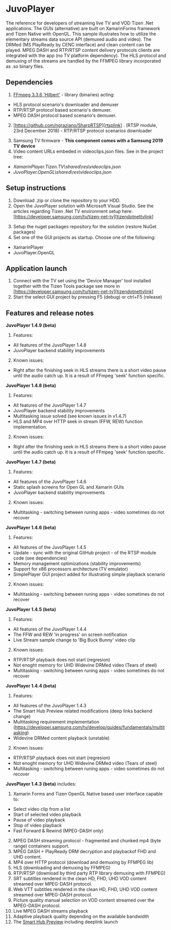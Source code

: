 JuvoPlayer
=======
The reference for developers of streaming live TV and VOD Tizen .Net applications. The GUIs (alternative) are built on XamarinForms framework and Tizen Native with OpenGL. This sample illustrates how to utilize the elementary streams data source API (demuxed audio and video). The DRMed (MS PlayReady by CENC interface) and clean content can be played. MPEG DASH and RTP/RTSP content delivery protocols clients are integrated with the app (no TV platform dependency). The HLS protocol and demuxing of the streams are handled by the FFMPEG library incorporated as .so binary files.
## Dependencies
1. [FFmpeg 3.3.6 'Hilbert'][ffmpeglink] - library (binaries) acting:

   [ffmpeglink]:https://www.ffmpeg.org/download.html#release_3.3
   
 * HLS protocol scenario's downloader and demuxer
 * RTP/RTSP protocol based scenario's demuxer. 
 * MPEG DASH protocol based scenario's demuxer.  
2. [https://github.com/ngraziano/SharpRTSP][rtsplink] . (RTSP module, 23rd December 2018) - RTP/RTSP protocol scenarios downloader

  [rtsplink]: https://github.com/ngraziano/SharpRTSP
  
3. Samsung TV firmware - **This component comes with a Samsung 2019 TV device**
4. Video content URLs embeded in videoclips.json files. See in the project tree:
* _XamarinPlayer.Tizen.TV\shared\res\videoclips.json_
* _JuvoPlayer.OpenGL\shared\res\videoclips.json_

[smarthubprevlink]: https://developer.samsung.com/tv/develop/guides/smart-hub-preview

## Setup instructions
1. Download .zip or clone the repository to your HDD. 
2. Open the JuvoPlayer solution with Microsoft Visual Studio. See the articles regarding Tizen .Net TV environment setup here: [https://developer.samsung.com/tv/tizen-net-tv][tizendotnettvlink]

[tizendotnettvlink]: https://developer.samsung.com/tv/tizen-net-tv 

3. Setup the nuget packages repository for the solution (restore NuGet packages)
4. Set one of the GUI projects as startup. Choose one of the following:
* XamarinPlayer
* JuvoPlayer.OpenGL

## Application launch 
1. Connect with the TV set using the 'Device Manager' tool installed together with the Tizen Tools package see more in [https://developer.samsung.com/tv/tizen-net-tv][tizendotnettvlink]
2. Start the select GUI project by pressing F5 (debug) or ctrl+F5 (release)

## Features and release notes
**JuvoPlayer 1.4.9 (beta)**
1. Features:
* All features of the JuvoPlayer 1.4.8
* JuvoPlayer backend stability improvements 
2. Known issues:
* Right after the finishing seek in HLS streams there is a short video pause until the audio catch up. It is a result of FFmpeg 'seek' function specific.
  
**JuvoPlayer 1.4.8 (beta)**
1. Features:
* All features of the JuvoPlayer 1.4.7
* JuvoPlayer backend stability improvements
* Multitasking issue solved (see known issues in v1.4.7)
* HLS and MP4 over HTTP seek in stream (FFW, REW) function implementation.
2. Known issues:
* Right after the finishing seek in HLS streams there is a short video pause until the audio catch up. It is a result of FFmpeg 'seek' function specific.

**JuvoPlayer 1.4.7 (beta)**
1. Features:
* All features of the JuvoPlayer 1.4.6
* Static splash screens for Open GL and Xamarin GUIs
* JuvoPlayer backend stability improvements
2. Known issues:
* Multitasking - switching between runing apps - video sometimes do not recover

**JuvoPlayer 1.4.6 (beta)**
1. Features:
* All features of the JuvoPlayer 1.4.5
* Update - sync with the original GitHub project - of the RTSP module code (see dependencies)
* Memory management optimizations (stability improvements)
* Support for x86 processors architecture (TV emulator)
* SimplePlayer GUI project added for illustrating simple playback scenario
2. Known issues:
* Multitasking - switching between runing apps - video sometimes do not recover

**JuvoPlayer 1.4.5 (beta)**
1. Features:
* All features of the JuvoPlayer 1.4.4
* The FFW and REW 'in progress' on screen notification
* Live Stream sample change to 'Big Buck Bunny' video clip
2. Known issues:
* RTP/RTSP playback does not start (regresion)
* Not enoght memory for UHD Widevine DRMed video (Tears of steel)
* Multitasking - switching between runing apps - video sometimes do not recover

**JuvoPlayer 1.4.4 (beta)** 
1. Features:
* All features of the JuvoPlayer 1.4.3
* The Smart Hub Preview related modifications (deep links backend change)
* Multitasking requirement implementation (https://developer.samsung.com/tv/develop/guides/fundamentals/multitasking)
* Widevine DRMed content playback (unstable)
2. Known issues:
* RTP/RTSP playback does not start (regresion)
* Not enoght memory for UHD Widevine DRMed video (Tears of steel)
* Multitasking - switching between runing apps - video sometimes do not recover

**JuvoPlayer 1.4.3 (beta)** includes:
1. Xamarin Forms and Tizen OpenGL Native based user interface capable to:
* Select video clip from a list
* Start of selected video playback
* Pause of video playback
* Stop of video playback
* Fast Forward & Rewind (MPEG-DASH only) 
2. MPEG DASH streaming protocol - fragmented and chunked mp4 (byte range) containers support.
3. MPEG DASH + PlayReady DRM decryption and playbackof FHD and UHD content.
4. MP4 over HTTP protocol (download and demuxing by FFMPEG lib)
5. HLS (downloading and demuxing by FFMPEG)
6. RTP/RTSP (download by third party RTP library demuxing with FFMPEG)
7. SRT subtitles rendered in the clean HD, FHD, UHD VOD content streamed over MPEG-DASH protocol.
8. Web VTT subtitles rendered in the clean HD, FHD, UHD VOD content streamed over MPEG-DASH protocol.
9. Picture quality manual selection on VOD content streamed over the MPEG-DASH protocol.
10. Live MPEG DASH streams playback
11. Adaptive playback quality depending on the available bandwidth
12. The [Smart Hub Preview][smarthubprevlink] including deeplink launch